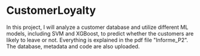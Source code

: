 # CustomerLoyalty
In this project, I will analyze a customer database and utilize different ML models, including SVM and XGBoost, to predict whether the customers are likely to leave or not. Everything is explained in the pdf file "Informe_P2". The database, metadata and code are also uploaded. 
